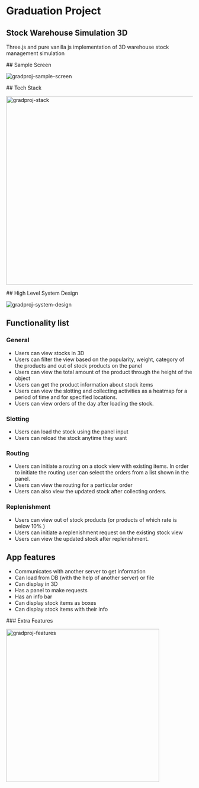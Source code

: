 # Graduation Project 
## Stock Warehouse Simulation 3D

Three.js and pure vanilla js implementation of 3D warehouse stock management simulation

## Sample Screen

![gradproj-sample-screen](https://user-images.githubusercontent.com/15836972/149926272-97679d9c-f9dc-4378-9ff0-323b7beac0d5.png)

## Tech Stack

<img width="509" alt="gradproj-stack" src="https://user-images.githubusercontent.com/15836972/149917893-0d1263c8-f4d0-4435-8bed-8fff743263aa.png">

## High Level System Design

![gradproj-system-design](https://user-images.githubusercontent.com/15836972/149917757-47a352ed-9380-4e9c-a85d-fa6e5cebc7a7.png)


## Functionality list

### General
- Users can view stocks in 3D
- Users can filter the view based on the popularity, weight, category of the products and out of stock products on the panel
- Users can view the total amount of the product through the height of the object
- Users can get the product information about stock items
- Users can view the slotting and collecting activities as a heatmap for a period of time and for specified locations.
- Users can view orders of the day after loading the stock.

### Slotting
- Users can load the stock using the panel input
- Users can reload the stock anytime they want 

### Routing
- Users can initiate a routing on a stock view with existing items. In order to initiate the routing user can select the orders from a list shown in the panel.
- Users can view the routing for a particular order
- Users can also view the updated stock after collecting orders.

### Replenishment
- Users can view out of stock products (or products of which rate is below 10% ) 
- Users can initiate a replenishment request on the existing stock view
- Users can view the updated stock after replenishment.


## App features
- Communicates with another server to get information
- Can load from DB (with the help of another server) or file
- Can display in 3D
- Has a panel to make requests
- Has an info bar
- Can display stock items as boxes
- Can display stock items with their info

### Extra Features 

<img width="413" alt="gradproj-features" src="https://user-images.githubusercontent.com/15836972/149926486-7b8270b2-b649-4920-bbf9-842dd5420d4a.png">

